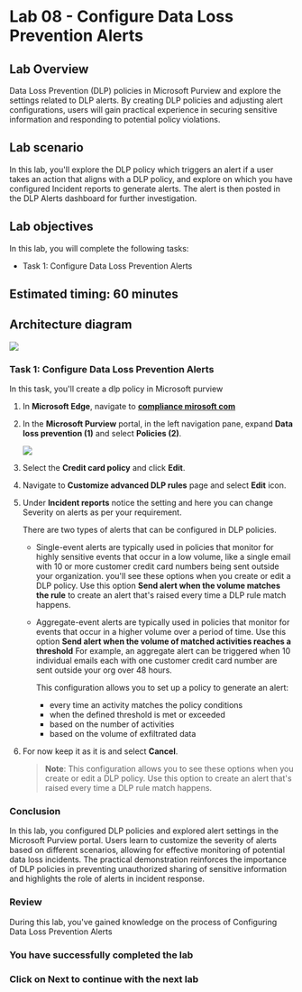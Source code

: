 # Lab 08 - Configure Data Loss Prevention Alerts

## Lab Overview
Data Loss Prevention (DLP) policies in Microsoft Purview and explore the settings related to DLP alerts. By creating DLP policies and adjusting alert configurations, users will gain practical experience in securing sensitive information and responding to potential policy violations.

## Lab scenario

In this lab, you'll explore the DLP policy which triggers an alert if a user takes an action that aligns with a DLP policy, and explore on which you have configured Incident reports to generate alerts. The alert is then posted in the DLP Alerts dashboard for further investigation.

## Lab objectives

In this lab, you will complete the following tasks:
+ Task 1: Configure Data Loss Prevention Alerts

## Estimated timing: 60 minutes

## Architecture diagram
![](../media/archi-5.png)

### Task 1: Configure Data Loss Prevention Alerts

In this task, you'll create a dlp policy in Microsoft purview

1. In **Microsoft Edge**, navigate to **[compliance mirosoft com](https://compliance.microsoft.com/)** 

1. In the **Microsoft Purview** portal, in the left navigation pane, expand **Data loss prevention (1)** and select **Policies (2)**.

   ![](../media/lab6-image1.png)

1. Select the **Credit card policy** and click **Edit**.

1. Navigate to **Customize advanced DLP rules** page and select **Edit** icon.

1. Under **Incident reports** notice the setting and here you can change Severity on alerts as per your requirement.

   There are two types of alerts that can be configured in DLP policies.

   - Single-event alerts are typically used in policies that monitor for highly sensitive events that occur in a low volume, like a single email with 10 or more customer credit card numbers being sent outside your organization. you'll see these options when you create or edit a DLP policy. Use this option **Send alert when the volume matches the rule** to create an alert that's raised every time a DLP rule match happens.

   - Aggregate-event alerts are typically used in policies that monitor for events that occur in a higher volume over a period of time.  Use this option **Send alert when the volume of matched activities reaches a threshold** For example, an aggregate alert can be triggered when 10 individual emails each with one customer credit card number are sent outside your org over 48 hours.

     This configuration allows you to set up a policy to generate an alert:

     - every time an activity matches the policy conditions
     - when the defined threshold is met or exceeded
     - based on the number of activities
     - based on the volume of exfiltrated data
     
1. For now keep it as it is and select **Cancel**.
   
    >**Note**: This configuration allows you to see these options when you create or edit a DLP policy. Use this option to create an alert that's raised every time a DLP rule match happens.


### Conclusion
In this lab, you configured DLP policies and explored alert settings in the Microsoft Purview portal. Users learn to customize the severity of alerts based on different scenarios, allowing for effective monitoring of potential data loss incidents. The practical demonstration reinforces the importance of DLP policies in preventing unauthorized sharing of sensitive information and highlights the role of alerts in incident response.

### Review
During this lab, you've gained knowledge on the process of Configuring Data Loss Prevention Alerts

### You have successfully completed the lab

### Click on Next to continue with the next lab
